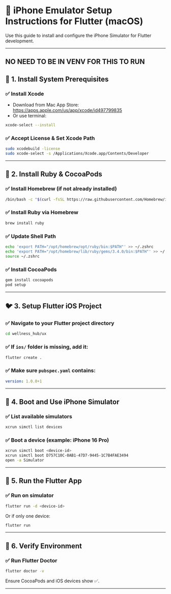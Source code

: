 # 📱 iPhone Emulator Setup Instructions for Flutter (macOS)

Use this guide to install and configure the iPhone Simulator for Flutter development.

---

## NO NEED TO BE IN VENV FOR THIS TO RUN

## 🧱 1. Install System Prerequisites

### ✅ Install Xcode
- Download from Mac App Store: https://apps.apple.com/us/app/xcode/id497799835
- Or use terminal:
```bash
xcode-select --install
```

### ✅ Accept License & Set Xcode Path
```bash
sudo xcodebuild -license
sudo xcode-select -s /Applications/Xcode.app/Contents/Developer
```

---

## 💎 2. Install Ruby & CocoaPods

### ✅ Install Homebrew (if not already installed)
```bash
/bin/bash -c "$(curl -fsSL https://raw.githubusercontent.com/Homebrew/install/HEAD/install.sh)"
```

### ✅ Install Ruby via Homebrew
```bash
brew install ruby
```

### ✅ Update Shell Path
```bash
echo 'export PATH="/opt/homebrew/opt/ruby/bin:$PATH"' >> ~/.zshrc
echo 'export PATH="/opt/homebrew/lib/ruby/gems/3.4.0/bin:$PATH"' >> ~/.zshrc
source ~/.zshrc
```

### ✅ Install CocoaPods
```bash
gem install cocoapods
pod setup
```

---

## 🐦 3. Setup Flutter iOS Project

### ✅ Navigate to your Flutter project directory
```bash
cd wellness_hub/ux
```

### ✅ If `ios/` folder is missing, add it:
```bash
flutter create .
```

### ✅ Make sure `pubspec.yaml` contains:
```yaml
version: 1.0.0+1
```

---

## 📱 4. Boot and Use iPhone Simulator

### ✅ List available simulators
```bash
xcrun simctl list devices
```

### ✅ Boot a device (example: iPhone 16 Pro)
```bash
xcrun simctl boot <device-id>
xcrun simctl boot D757C10C-0AB1-47D7-9445-1C7B4FAE3494
open -a Simulator
```

---

## 🚀 5. Run the Flutter App

### ✅ Run on simulator
```bash
flutter run -d <device-id>
```

Or if only one device:
```bash
flutter run
```

---

## 🧪 6. Verify Environment

### ✅ Run Flutter Doctor
```bash
flutter doctor -v
```

Ensure CocoaPods and iOS devices show ✅.

---